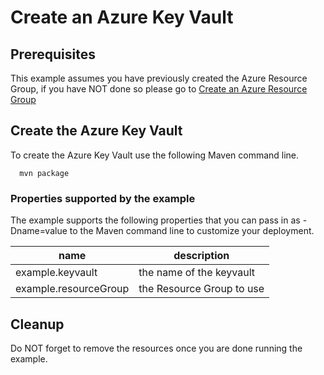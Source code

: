 
# Create an Azure Key Vault

## Prerequisites

This example assumes you have previously created the Azure Resource Group, if you have NOT done so please go to [Create an Azure Resource Group](../resourcegroup-create/README.md)

## Create the Azure Key Vault

To create the Azure Key Vault use the following Maven command line.

````shell
  mvn package
````

### Properties supported by the example

The example supports the following properties that you can pass in as -Dname=value to the Maven command line to customize your deployment.

| name                   | description                  |
|------------------------|------------------------------|
| example.keyvault       | the name of the keyvault     |
| example.resourceGroup  | the Resource Group to use    |

## Cleanup

Do NOT forget to remove the resources once you are done running the example.
